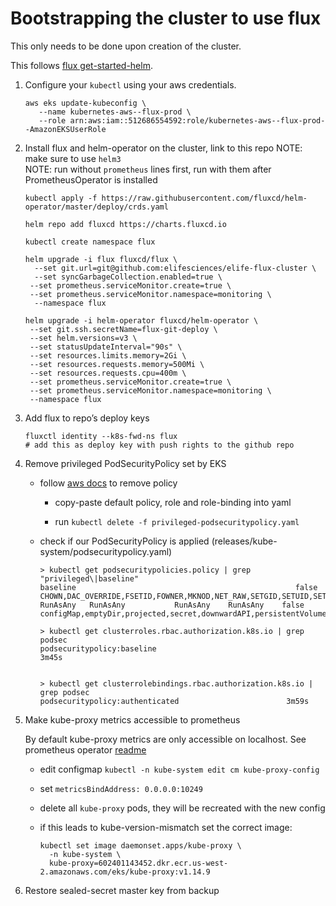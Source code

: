 
Bootstrapping the cluster to use flux
=====================================

This only needs to be done upon creation of the cluster.

This follows [flux
get-started-helm](https://docs.fluxcd.io/en/stable/tutorials/get-started-helm/).

1.  Configure your `kubectl` using your aws credentials.

        aws eks update-kubeconfig \
           --name kubernetes-aws--flux-prod \
           --role arn:aws:iam::512686554592:role/kubernetes-aws--flux-prod--AmazonEKSUserRole

2.  Install flux and helm-operator on the cluster, link to this repo
    NOTE: make sure to use `helm3`  
    NOTE: run without `prometheus` lines first, run with them after PrometheusOperator is installed

        kubectl apply -f https://raw.githubusercontent.com/fluxcd/helm-operator/master/deploy/crds.yaml

        helm repo add fluxcd https://charts.fluxcd.io

        kubectl create namespace flux

        helm upgrade -i flux fluxcd/flux \
          --set git.url=git@github.com:elifesciences/elife-flux-cluster \
          --set syncGarbageCollection.enabled=true \
         --set prometheus.serviceMonitor.create=true \
         --set prometheus.serviceMonitor.namespace=monitoring \
          --namespace flux

        helm upgrade -i helm-operator fluxcd/helm-operator \
         --set git.ssh.secretName=flux-git-deploy \
         --set helm.versions=v3 \
         --set statusUpdateInterval="90s" \
         --set resources.limits.memory=2Gi \
         --set resources.requests.memory=500Mi \
         --set resources.requests.cpu=400m \
         --set prometheus.serviceMonitor.create=true \
         --set prometheus.serviceMonitor.namespace=monitoring \
         --namespace flux

3.  Add flux to repo’s deploy keys

        fluxctl identity --k8s-fwd-ns flux
        # add this as deploy key with push rights to the github repo

4.  Remove privileged PodSecurityPolicy set by EKS

    -   follow [aws
        docs](https://docs.aws.amazon.com/eks/latest/userguide/pod-security-policy.html)
        to remove policy

        -   copy-paste default policy, role and role-binding into yaml

        -   run `kubectl delete -f privileged-podsecuritypolicy.yaml`

    -   check if our PodSecurityPolicy is applied
        (releases/kube-system/podsecuritypolicy.yaml)

            > kubectl get podsecuritypolicies.policy | grep "privileged\|baseline"
            baseline                                                 false   CHOWN,DAC_OVERRIDE,FSETID,FOWNER,MKNOD,NET_RAW,SETGID,SETUID,SETFCAP,SETPCAP,NET_BIND_SERVICE,SYS_CHROOT,KILL,AUDIT_WRITE   RunAsAny   RunAsAny           RunAsAny    RunAsAny    false            configMap,emptyDir,projected,secret,downwardAPI,persistentVolumeClaim,awsElasticBlockStore,azureDisk,azureFile,cephFS,cinder,csi,fc,flexVolume,flocker,gcePersistentDisk,gitRepo,glusterfs,iscsi,nfs,photonPersistentDisk,portworxVolume,quobyte,rbd,scaleIO,storageos,vsphereVolume

            > kubectl get clusterroles.rbac.authorization.k8s.io | grep podsec
            podsecuritypolicy:baseline                                             3m45s


            > kubectl get clusterrolebindings.rbac.authorization.k8s.io | grep podsec
            podsecuritypolicy:authenticated                        3m59s

5.  Make kube-proxy metrics accessible to prometheus

    By default kube-proxy metrics are only accessible on localhost. See
    prometheus operator
    [readme](https://github.com/helm/charts/tree/master/stable/prometheus-operator#kubeproxy)

    -   edit configmap
        `kubectl -n kube-system edit cm kube-proxy-config`

    -   set `metricsBindAddress: 0.0.0.0:10249`

    -   delete all `kube-proxy` pods, they will be recreated with the
        new config

    -   if this leads to kube-version-mismatch set the correct image:

            kubectl set image daemonset.apps/kube-proxy \
              -n kube-system \
              kube-proxy=602401143452.dkr.ecr.us-west-2.amazonaws.com/eks/kube-proxy:v1.14.9

6. Restore sealed-secret master key from backup